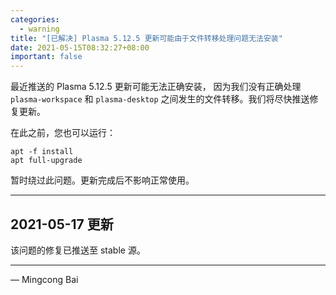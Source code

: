 ```yaml
---
categories:
  - warning
title: "[已解决] Plasma 5.12.5 更新可能由于文件转移处理问题无法安装"
date: 2021-05-15T08:32:27+08:00
important: false
---
```


最近推送的 Plasma 5.12.5 更新可能无法正确安装，
因为我们没有正确处理 `plasma-workspace` 和 `plasma-desktop`
之间发生的文件转移。我们将尽快推送修复更新。

在此之前，您也可以运行：

    apt -f install
    apt full-upgrade

暂时绕过此问题。更新完成后不影响正常使用。

----

2021-05-17 更新
---------------

该问题的修复已推送至 stable 源。

----

— Mingcong Bai
